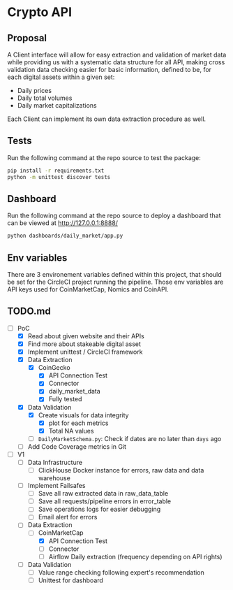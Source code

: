 # Crypto API

## Proposal

A Client interface will allow for easy extraction and validation of market
data while providing us with a systematic data structure for all API,
making cross validation data checking easier for basic information, defined
to be, for each digital assets within a given set:
- Daily prices
- Daily total volumes
- Daily market capitalizations

Each Client can implement its own data extraction procedure as well.


## Tests

Run the following command at the repo source to test the package:

```bash
pip install -r requirements.txt
python -m unittest discover tests
```

## Dashboard

Run the following command at the repo source to deploy a dashboard that can be
viewed at http://127.0.0.1:8888/

```bash
python dashboards/daily_market/app.py
```

## Env variables
There are 3 environement variables defined within this project, that should be
set for the CircleCI project running the pipeline.
Those env variables are API keys used for CoinMarketCap, Nomics and CoinAPI.


## TODO.md

- [ ] PoC
    - [X] Read about given website and their APIs
    - [X] Find more about stakeable digital asset
    - [X] Implement unittest / CircleCI framework
    - [X] Data Extraction
        - [X] CoinGecko
            - [X] API Connection Test
            - [X] Connector
            - [X] daily_market_data
            - [X] Fully tested
    - [X] Data Validation
        - [X] Create visuals for data integrity
            - [X] plot for each metrics
            - [X] Total NA values
        - [ ] `DailyMarketSchema.py`: Check if dates are no later than `days` ago
    - [ ] Add Code Coverage metrics in Git

- [ ] V1
    - [ ] Data Infrastructure
        - [ ] ClickHouse Docker instance for errors, raw data and data warehouse
    - [ ] Implement Failsafes
        - [ ] Save all raw extracted data in raw_data_table
        - [ ] Save all requests/pipeline errors in error_table
        - [ ] Save operations logs for easier debugging
        - [ ] Email alert for errors
    - [ ] Data Extraction
        - [ ] CoinMarketCap
            - [X] API Connection Test
            - [ ] Connector
            - [ ] Airflow Daily extraction (frequency depending on API rights)
    - [ ] Data Validation
        - [ ] Value range checking following expert's recommendation
        - [ ] Unittest for dashboard
